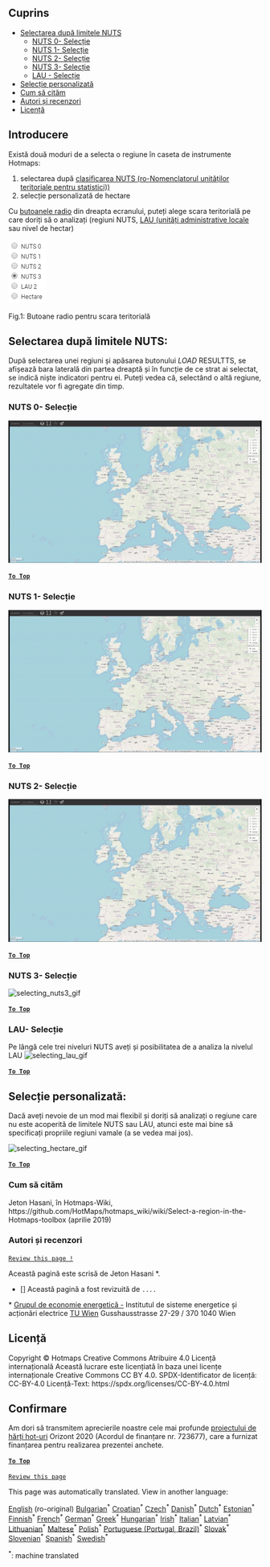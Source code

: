 <h2> Cuprins </h2><ul><li> <a href="#Selection-by-NUTS-boundaries">Selectarea după limitele NUTS</a> <ul><li> <a href="#NUTS-0--Selection">NUTS 0- Selecție</a> </li><li> <a href="#NUTS-1--Selection">NUTS 1- Selecție</a> </li><li> <a href="#NUTS-2--Selection">NUTS 2- Selecție</a> </li><li> <a href="#NUTS-3--Selection">NUTS 3- Selecție</a> </li><li> <a href="#LAU--Selection">LAU - Selecție</a> </li></ul></li><li> <a href="#Custom-Selection">Selecție personalizată</a> </li><li> <a href="#How-to-cite">Cum să cităm</a> </li><li> <a href="#Authors-and-reviewers">Autori și recenzori</a> </li><li> <a href="#License">Licență</a> </li></ul><h2> Introducere </h2><p> Există două moduri de a selecta o regiune în caseta de instrumente Hotmaps: </p><ol><li> selectarea după <a href="https://ec.europa.eu/eurostat/web/nuts/background">clasificarea NUTS (ro-Nomenclatorul unităților teritoriale pentru statistici))</a> </li><li> selecție personalizată de hectare </li></ol><p> Cu <a href="#Fig1">butoanele radio</a> din dreapta ecranului, puteți alege scara teritorială pe care doriți să o analizați (regiuni NUTS, <a href="https://ec.europa.eu/eurostat/web/nuts/local-administrative-units">LAU (unități administrative locale</a> sau nivel de hectar) </p><p> <a name="Fig1"><img alt="radio_buttons_png" src="https://github.com/HotMaps/hotmaps_wiki/blob/master/Images/general_tool_functionalities_and_structure/radio_buttons.png"/></a> </p><p> Fig.1: Butoane radio pentru scara teritorială </p><h2> Selectarea după limitele NUTS: </h2><p> După selectarea unei regiuni și apăsarea butonului <em>LOAD</em> RESULTTS, se afișează bara laterală din partea dreaptă și în funcție de ce strat ai selectat, se indică niște indicatori pentru ei. Puteți vedea că, selectând o altă regiune, rezultatele vor fi agregate din timp. </p><h3> NUTS 0- Selecție </h3><p><img alt="selecting_nuts0_gif" src="https://github.com/HotMaps/hotmaps_wiki/blob/master/Images/general_tool_functionalities_and_structure/selecting_nuts0.gif"/></p><p><ins> <code><strong><a href="#table-of-contents">To Top</a></strong></code> </ins> </p><h3> NUTS 1- Selecție </h3><p><img alt="selecting_nuts1_gif" src="https://github.com/HotMaps/hotmaps_wiki/blob/master/Images/general_tool_functionalities_and_structure/selecting_nuts1.gif"/></p><p><ins> <code><strong><a href="#table-of-contents">To Top</a></strong></code> </ins> </p><h3> NUTS 2- Selecție </h3><p><img alt="selecting_nuts2_gif" src="https://github.com/HotMaps/hotmaps_wiki/blob/master/Images/general_tool_functionalities_and_structure/selecting_nuts2.gif"/></p><p><ins> <code><strong><a href="#table-of-contents">To Top</a></strong></code> </ins> </p><h3> NUTS 3- Selecție </h3><p><img alt="selecting_nuts3_gif" src="https://github.com/HotMaps/hotmaps_wiki/blob/master/Images/general_tool_functionalities_and_structure/selecting_nuts3.gif"/></p><p><ins> <code><strong><a href="#table-of-contents">To Top</a></strong></code> </ins> </p><h3> LAU- Selecție </h3><p> Pe lângă cele trei niveluri NUTS aveți și posibilitatea de a analiza la nivelul LAU <img alt="selecting_lau_gif" src="https://github.com/HotMaps/hotmaps_wiki/blob/master/Images/general_tool_functionalities_and_structure/selecting_lau.gif"/></p><p><ins> <code><strong><a href="#table-of-contents">To Top</a></strong></code> </ins> </p><h2> Selecție personalizată: </h2><p> Dacă aveți nevoie de un mod mai flexibil și doriți să analizați o regiune care nu este acoperită de limitele NUTS sau LAU, atunci este mai bine să specificați propriile regiuni vamale (a se vedea mai jos). </p><p><img alt="selecting_hectare_gif" src="https://github.com/HotMaps/hotmaps_wiki/blob/master/Images/general_tool_functionalities_and_structure/selecting_hectare.gif"/></p><p><ins> <code><strong><a href="#table-of-contents">To Top</a></strong></code> </ins> </p><h3> Cum să cităm </h3><p> Jeton Hasani, în Hotmaps-Wiki, https://github.com/HotMaps/hotmaps_wiki/wiki/Select-a-region-in-the-Hotmaps-toolbox (aprilie 2019) </p><h3> Autori și recenzori </h3><p> <code><a href="https://github.com/HotMaps/hotmaps_wiki/wiki/How-to-select-a-region-in-the-Hotmaps-toolbox/_edit">Review this page !</a></code> </p> <p> Această pagină este scrisă de Jeton Hasani *. </p><ul><li> [] Această pagină a fost revizuită de <code>....</code> </li></ul><p> * <a href="https://eeg.tuwien.ac.at/">Grupul de economie energetică -</a> Institutul de sisteme energetice și acționări electrice <a href="https://eeg.tuwien.ac.at/">TU Wien</a> Gusshausstrasse 27-29 / 370 1040 Wien </p><h2> Licență </h2><p> Copyright © Hotmaps Creative Commons Atribuire 4.0 Licență internațională Această lucrare este licențiată în baza unei licențe internaționale Creative Commons CC BY 4.0. SPDX-Identificator de licență: CC-BY-4.0 Licență-Text: https://spdx.org/licenses/CC-BY-4.0.html </p><h2> Confirmare </h2><p> Am dori să transmitem aprecierile noastre cele mai profunde <a href="https://www.hotmaps-project.eu">proiectului de hărți hot-uri</a> Orizont 2020 (Acordul de finanțare nr. 723677), care a furnizat finanțarea pentru realizarea prezentei anchete. </p><p><ins> <code><strong><a href="#table-of-contents">To Top</a></strong></code> </ins> </p><p> <code><a href="https://github.com/HotMaps/hotmaps_wiki/wiki/How-to-select-a-region-in-the-Hotmaps-toolbox/_edit">Review this page</a></code> </p>

This page was automatically translated. View in another language:

[English](../en/Select-a-region-in-the-Hotmaps-toolbox.md) (ro-original) [Bulgarian](../bg/Select-a-region-in-the-Hotmaps-toolbox.md)<sup>\*</sup> [Croatian](../hr/Select-a-region-in-the-Hotmaps-toolbox.md)<sup>\*</sup> [Czech](../cs/Select-a-region-in-the-Hotmaps-toolbox.md)<sup>\*</sup> [Danish](../da/Select-a-region-in-the-Hotmaps-toolbox.md)<sup>\*</sup> [Dutch](../nl/Select-a-region-in-the-Hotmaps-toolbox.md)<sup>\*</sup> [Estonian](../et/Select-a-region-in-the-Hotmaps-toolbox.md)<sup>\*</sup> [Finnish](../fi/Select-a-region-in-the-Hotmaps-toolbox.md)<sup>\*</sup> [French](../fr/Select-a-region-in-the-Hotmaps-toolbox.md)<sup>\*</sup> [German](../de/Select-a-region-in-the-Hotmaps-toolbox.md)<sup>\*</sup> [Greek](../el/Select-a-region-in-the-Hotmaps-toolbox.md)<sup>\*</sup> [Hungarian](../hu/Select-a-region-in-the-Hotmaps-toolbox.md)<sup>\*</sup> [Irish](../ga/Select-a-region-in-the-Hotmaps-toolbox.md)<sup>\*</sup> [Italian](../it/Select-a-region-in-the-Hotmaps-toolbox.md)<sup>\*</sup> [Latvian](../lv/Select-a-region-in-the-Hotmaps-toolbox.md)<sup>\*</sup> [Lithuanian](../lt/Select-a-region-in-the-Hotmaps-toolbox.md)<sup>\*</sup> [Maltese](../mt/Select-a-region-in-the-Hotmaps-toolbox.md)<sup>\*</sup> [Polish](../pl/Select-a-region-in-the-Hotmaps-toolbox.md)<sup>\*</sup> [Portuguese (Portugal, Brazil)](../pt/Select-a-region-in-the-Hotmaps-toolbox.md)<sup>\*</sup>  [Slovak](../sk/Select-a-region-in-the-Hotmaps-toolbox.md)<sup>\*</sup> [Slovenian](../sl/Select-a-region-in-the-Hotmaps-toolbox.md)<sup>\*</sup> [Spanish](../es/Select-a-region-in-the-Hotmaps-toolbox.md)<sup>\*</sup> [Swedish](../sv/Select-a-region-in-the-Hotmaps-toolbox.md)<sup>\*</sup> 

<sup>\*</sup>: machine translated
